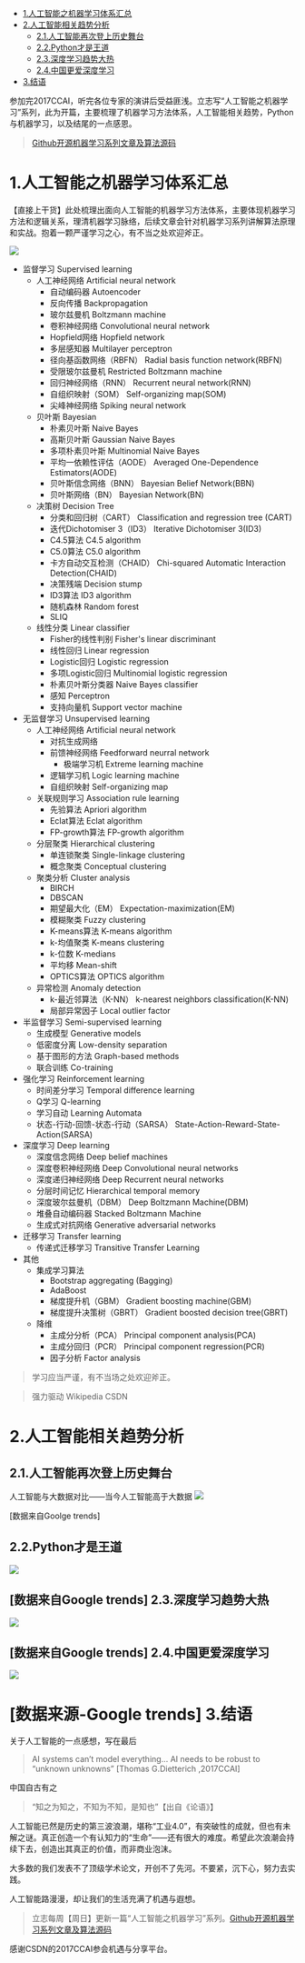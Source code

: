 - [1.人工智能之机器学习体系汇总](#1.人工智能之机器学习体系汇总)
- [2.人工智能相关趋势分析](#2.人工智能相关趋势分析)
  - [2.1.人工智能再次登上历史舞台](#2.1.人工智能再次登上历史舞台)
  - [2.2.Python才是王道](#2.2.Python才是王道)
  - [2.3.深度学习趋势大热](#2.3.深度学习趋势大热)
  - [2.4.中国更爱深度学习](#2.4.中国更爱深度学习)
- [3.结语](#3.结语)

参加完2017CCAI，听完各位专家的演讲后受益匪浅。立志写“人工智能之机器学习”系列，此为开篇，主要梳理了机器学习方法体系，人工智能相关趋势，Python与机器学习，以及结尾的一点感恩。

>[Github开源机器学习系列文章及算法源码](https://github.com/wangxiaoleiAI/machine-learn[Github开源文章及算法源码](https://github.com/wangxiaoleiAI/machine-learning)ing)

1.人工智能之机器学习体系汇总
====
【直接上干货】此处梳理出面向人工智能的机器学习方法体系，主要体现机器学习方法和逻辑关系，理清机器学习脉络，后续文章会针对机器学习系列讲解算法原理和实战。抱着一颗严谨学习之心，有不当之处欢迎斧正。

![](./pic/01/01-ml-all.png)

- 监督学习 Supervised learning
	- 人工神经网络 Artificial neural network
		- 自动编码器 Autoencoder
		- 反向传播 Backpropagation
		- 玻尔兹曼机 Boltzmann machine
		- 卷积神经网络 Convolutional neural network
		- Hopfield网络 Hopfield network
		- 多层感知器 Multilayer perceptron
		- 径向基函数网络（RBFN） Radial basis function network(RBFN)
		- 受限玻尔兹曼机 Restricted Boltzmann machine
		- 回归神经网络（RNN） Recurrent neural network(RNN)
		- 自组织映射（SOM） Self-organizing map(SOM)
		- 尖峰神经网络 Spiking neural network
	- 贝叶斯 Bayesian
		- 朴素贝叶斯 Naive Bayes
		- 高斯贝叶斯 Gaussian Naive Bayes
		- 多项朴素贝叶斯 Multinomial Naive Bayes
		- 平均一依赖性评估（AODE） Averaged One-Dependence Estimators(AODE)
		- 贝叶斯信念网络（BNN） Bayesian Belief Network(BBN)
		- 贝叶斯网络（BN） Bayesian Network(BN)
	- 决策树 Decision Tree
		- 分类和回归树（CART） Classification and regression tree (CART)
		- 迭代Dichotomiser 3（ID3） Iterative Dichotomiser 3(ID3)
		- C4.5算法 C4.5 algorithm
		- C5.0算法 C5.0 algorithm
		- 卡方自动交互检测（CHAID） Chi-squared Automatic Interaction Detection(CHAID)
		- 决策残端 Decision stump
		- ID3算法 ID3 algorithm
		- 随机森林 Random forest
		- SLIQ
	- 线性分类 Linear classifier
		- Fisher的线性判别 Fisher's linear discriminant
		- 线性回归 Linear regression
		- Logistic回归 Logistic regression
		- 多项Logistic回归 Multinomial logistic regression
		- 朴素贝叶斯分类器 Naive Bayes classifier
		- 感知 Perceptron
		- 支持向量机 Support vector machine
- 无监督学习 Unsupervised learning
	- 人工神经网络 Artificial neural network
		- 对抗生成网络
		- 前馈神经网络 Feedforward neurral network
			- 极端学习机 Extreme learning machine
		- 逻辑学习机 Logic learning machine
		- 自组织映射 Self-organizing map
	- 关联规则学习 Association rule learning
		- 先验算法 Apriori algorithm
		- Eclat算法 Eclat algorithm
		- FP-growth算法 FP-growth algorithm
	- 分层聚类 Hierarchical clustering
		- 单连锁聚类 Single-linkage clustering
		- 概念聚类 Conceptual clustering
	- 聚类分析 Cluster analysis
		- BIRCH
		- DBSCAN
		- 期望最大化（EM） Expectation-maximization(EM)
		- 模糊聚类 Fuzzy clustering
		- K-means算法 K-means algorithm
		- k-均值聚类 K-means clustering
		- k-位数 K-medians
		- 平均移 Mean-shift
		- OPTICS算法 OPTICS algorithm
	- 异常检测 Anomaly detection
		- k-最近邻算法（K-NN） k-nearest neighbors classification(K-NN)
		- 局部异常因子 Local outlier factor
- 半监督学习 Semi-supervised learning
	- 生成模型 Generative models
	- 低密度分离 Low-density separation
	- 基于图形的方法 Graph-based methods
	- 联合训练 Co-training
- 强化学习 Reinforcement learning
	- 时间差分学习 Temporal difference learning
	- Q学习 Q-learning
	- 学习自动 Learning Automata
	- 状态-行动-回馈-状态-行动（SARSA） State-Action-Reward-State-Action(SARSA)
- 深度学习 Deep learning
	- 深度信念网络 Deep belief machines
	- 深度卷积神经网络 Deep Convolutional neural networks
	- 深度递归神经网络 Deep Recurrent neural networks
	- 分层时间记忆 Hierarchical temporal memory
	- 深度玻尔兹曼机（DBM） Deep Boltzmann Machine(DBM)
	- 堆叠自动编码器 Stacked Boltzmann Machine
	- 生成式对抗网络 Generative adversarial networks
- 迁移学习 Transfer learning
	- 传递式迁移学习 Transitive Transfer Learning
- 其他
	- 集成学习算法
		- Bootstrap aggregating (Bagging)
		- AdaBoost
		- 梯度提升机（GBM） Gradient boosting machine(GBM)
		- 梯度提升决策树（GBRT） Gradient boosted decision tree(GBRT)
	- 降维
		- 主成分分析（PCA） Principal component analysis(PCA)
		- 主成分回归（PCR） Principal component regression(PCR)
		- 因子分析 Factor analysis

>学习应当严谨，有不当场之处欢迎斧正。

>强力驱动 Wikipedia CSDN

2.人工智能相关趋势分析
===
2.1.人工智能再次登上历史舞台
-----------

人工智能与大数据对比——当今人工智能高于大数据
![](./pic/01/01-b-m.png)

[数据来自Goolge trends]

2.2.Python才是王道
------------
![](./pic/01/01-python.png)

[数据来自Google trends]
2.3.深度学习趋势大热
---------
![](./pic/01/01-ml-dl.png)

[数据来自Google trends]
2.4.中国更爱深度学习
----------
![](./pic/01/01-ch-dl.png)

[数据来源-Google trends]
3.结语
======
关于人工智能的一点感想，写在最后

> AI systems can’t model everything... AI needs to be robust to “unknown unknowns”  [Thomas G.Dietterich ,2017CCAI]

中国自古有之

>“知之为知之，不知为不知，是知也”【出自《论语》】

人工智能已然是历史的第三波浪潮，堪称“工业4.0”，有突破性的成就，但也有未解之谜。真正创造一个有认知力的“生命”——还有很大的难度。希望此次浪潮会持续下去，创造出其真正的价值，而非商业泡沫。

大多数的我们发表不了顶级学术论文，开创不了先河。不要紧，沉下心，努力去实践。

人工智能路漫漫，却让我们的生活充满了机遇与遐想。


>立志每周【周日】更新一篇“人工智能之机器学习”系列。[Github开源机器学习系列文章及算法源码](https://github.com/wangxiaoleiAI/machine-learning)

感谢CSDN的2017CCAI参会机遇与分享平台。
